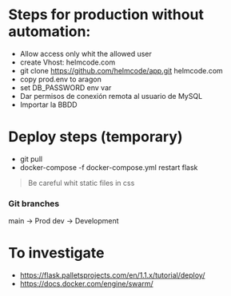 # Steps for production without automation:
- Allow access only whit the allowed user
- create Vhost: helmcode.com
- git clone https://github.com/helmcode/app.git helmcode.com
- copy prod.env to aragon
- set DB_PASSWORD env var
- Dar permisos de conexión remota al usuario de MySQL
- Importar la BBDD


# Deploy steps (temporary)
- git pull
- docker-compose -f docker-compose.yml restart flask

> Be careful whit static files in css

### Git branches
main -> Prod
dev  -> Development


# To investigate
- https://flask.palletsprojects.com/en/1.1.x/tutorial/deploy/
- https://docs.docker.com/engine/swarm/
